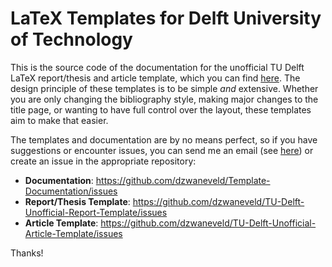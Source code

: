 # LaTeX Templates for Delft University of Technology

This is the source code of the documentation for the unofficial TU Delft LaTeX report/thesis and article template, which you can find [here](https://dzwaneveld.github.io). The design principle of these templates is to be simple *and* extensive. Whether you are only changing the bibliography style, making major changes to the title page, or wanting to have full control over the layout, these templates aim to make that easier.

The templates and documentation are by no means perfect, so if you have suggestions or encounter issues, you can send me an email (see [here](https://dzwaneveld.github.io/about.html)) or create an issue in the appropriate repository:

- **Documentation**: https://github.com/dzwaneveld/Template-Documentation/issues
- **Report/Thesis Template**: https://github.com/dzwaneveld/TU-Delft-Unofficial-Report-Template/issues
- **Article Template**: https://github.com/dzwaneveld/TU-Delft-Unofficial-Article-Template/issues

Thanks!
